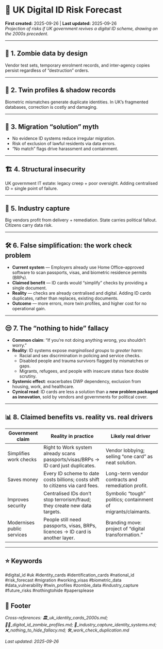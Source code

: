# 🔮 UK Digital ID Risk Forecast  
**First created:** 2025-09-26 | **Last updated:** 2025-09-26  
*Projection of risks if UK government revives a digital ID scheme, drawing on the 2000s precedent.*  

---

## 🧟 1. Zombie data by design  
Vendor test sets, temporary enrolment records, and inter-agency copies persist regardless of “destruction” orders.  

---

## 👥 2. Twin profiles & shadow records  
Biometric mismatches generate duplicate identities. In UK’s fragmented databases, correction is costly and damaging.  

---

## 🛂 3. Migration “solution” myth  
- No evidence ID systems reduce irregular migration.  
- Risk of exclusion of lawful residents via data errors.  
- “No match” flags drive harassment and containment.  

---

## 🏗️ 4. Structural insecurity  
UK government IT estate: legacy creep + poor oversight. Adding centralised ID = single point of failure.  

---

## 💼 5. Industry capture  
Big vendors profit from delivery + remediation. State carries political fallout. Citizens carry data risk.  

---

## 🛠️ 6. False simplification: the work check problem  
- **Current system** — Employers already use Home Office–approved software to scan passports, visas, and biometric residence permits (BRPs).  
- **Claimed benefit** — ID cards would “simplify” checks by providing a single document.  
- **Reality** — checks are already centralised and digital. Adding ID cards duplicates, rather than replaces, existing documents.  
- **Outcome** — more errors, more twin profiles, and higher cost for no operational gain.  

---

## 😒 7. The “nothing to hide” fallacy  
- **Common claim**: “If you’re not doing anything wrong, you shouldn’t worry.”  
- **Reality**: ID systems expose *marginalised groups* to *greater harm*:  
  - Racial and sex discrimination in policing and service checks.  
  - Disabled people and trauma survivors flagged by mismatches or gaps.  
  - Migrants, refugees, and people with insecure status face double scrutiny.  
- **Systemic effect**: exacerbates DWP dependency, exclusion from housing, work, and healthcare.  
- **Cynical read**: ID cards are less a solution than a **new problem packaged as innovation**, sold by vendors and governments for political cover.  

---

## 📊 8. Claimed benefits vs. reality vs. real drivers  

| **Government claim**       | **Reality in practice**                                            | **Likely real driver**                                     |
|-----------------------------|--------------------------------------------------------------------|------------------------------------------------------------|
| Simplifies work checks      | Right to Work system already scans passports/visas/BRPs → ID card just duplicates. | Vendor lobbying; selling “one card” as neat solution.       |
| Saves money                 | Every ID scheme to date costs billions; costs shift to citizens via card fees. | Long-term vendor contracts and remediation profit.         |
| Improves security           | Centralised IDs don’t stop terrorism/fraud; they create new data targets. | Symbolic “tough” politics; containment of migrants/claimants. |
| Modernises public services  | People still need passports, visas, BRPs, licences → ID card is another layer. | Branding move: project of “digital transformation.”         |

---

## ⭐ Keywords  
#digital_id #uk #identity_cards #identification_cards #national_id #risk_forecast #migration #working_visas #biometric_data #data_vulnerability #twin_profiles #zombie_data #industry_capture #future_risks #nothingtohide #papersplease  

## 🏮 Footer  
*Cross-references: 🏛️_uk_identity_cards_2000s.md; 🧟‍♀️_digital_id_zombie_profiles.md; 💼_industry_capture_identity_systems.md; ❌_nothing_to_hide_fallacy.md; 🛠️_work_check_duplication.md*  

_Last updated: 2025-09-26_  
